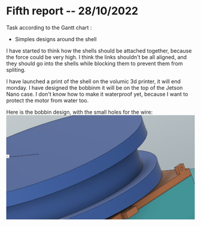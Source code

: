 # Fifth report -- 28/10/2022

Task according to the Gantt chart :

* Simples designs around the shell

I have started to think how the shells should be attached together, because the force could be very high. I think the links shouldn't be all aligned, and they should go into the shells while blocking them to prevent them from spliting.

I have launched a print of the shell on the volumic 3d printer, it will end monday.
I have designed the bobbinm it will be on the top of the Jetson Nano case. I don't know how to make it waterproof yet, because I want to protect the motor from water too.

Here is the bobbin design, with the small holes for the wire:
![bobbin](images_and_videos_for_reports/thread.png)
